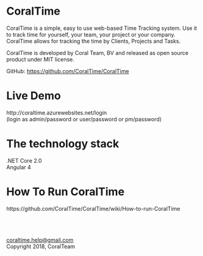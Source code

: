 <h1>CoralTime</h1>

CoralTime is a simple, easy to use web-based Time Tracking system. Use it to track time for yourself, your team, your project or your company. CoralTime allows for tracking the time by Clients, Projects and Tasks.

CoralTime is developed by Coral Team, BV and released as open source product under MIT license. 

GitHub: https://github.com/CoralTime/CoralTime

<h1>Live Demo</h1>
http://coraltime.azurewebsites.net/login <br />
(login as admin/password or user/password or pm/password)

<h1>The technology stack</h1>
.NET Core 2.0 <br>
Angular 4

<h1>How To Run CoralTime</h1> 
https://github.com/CoralTime/CoralTime/wiki/How-to-run-CoralTime
<br /><br /><br /><br />

coraltime.help@gmail.com <br />
Copyright 2018, CoralTeam

